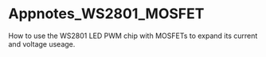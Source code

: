 Appnotes_WS2801_MOSFET
======================

How to use the WS2801 LED PWM chip with MOSFETs to expand its current and voltage useage. 
